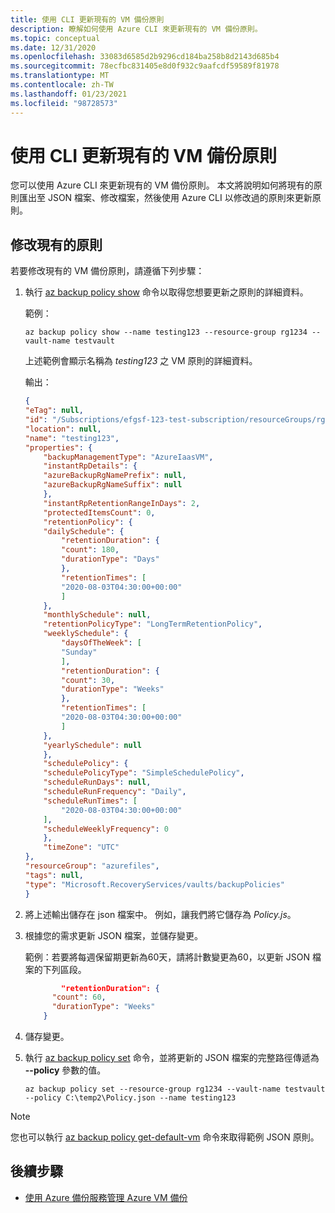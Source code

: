 ```yaml
---
title: 使用 CLI 更新現有的 VM 備份原則
description: 瞭解如何使用 Azure CLI 來更新現有的 VM 備份原則。
ms.topic: conceptual
ms.date: 12/31/2020
ms.openlocfilehash: 33083d6585d2b9296cd184ba258b8d2143d685b4
ms.sourcegitcommit: 78ecfbc831405e8d0f932c9aafcdf59589f81978
ms.translationtype: MT
ms.contentlocale: zh-TW
ms.lasthandoff: 01/23/2021
ms.locfileid: "98728573"
---
```

# <a name="update-the-existing-vm-backup-policy-using-cli"></a>使用 CLI 更新現有的 VM 備份原則

您可以使用 Azure CLI 來更新現有的 VM 備份原則。 本文將說明如何將現有的原則匯出至 JSON 檔案、修改檔案，然後使用 Azure CLI 以修改過的原則來更新原則。

## <a name="modify-an-existing-policy"></a>修改現有的原則

若要修改現有的 VM 備份原則，請遵循下列步驟：

1. 執行 [az backup policy show](/cli/azure/backup/policy#az_backup_policy_show) 命令以取得您想要更新之原則的詳細資料。

    範例：

    ```azurecli
    az backup policy show --name testing123 --resource-group rg1234 --vault-name testvault
    ```

    上述範例會顯示名稱為 *testing123* 之 VM 原則的詳細資料。

    輸出：

    ```json
    {
    "eTag": null,
    "id": "/Subscriptions/efgsf-123-test-subscription/resourceGroups/rg1234/providers/Microsoft.RecoveryServices/vaults/testvault/backupPolicies/testing123",
    "location": null,
    "name": "testing123",
    "properties": {
        "backupManagementType": "AzureIaasVM",
        "instantRpDetails": {
        "azureBackupRgNamePrefix": null,
        "azureBackupRgNameSuffix": null
        },
        "instantRpRetentionRangeInDays": 2,
        "protectedItemsCount": 0,
        "retentionPolicy": {
        "dailySchedule": {
            "retentionDuration": {
            "count": 180,
            "durationType": "Days"
            },
            "retentionTimes": [
            "2020-08-03T04:30:00+00:00"
            ]
        },
        "monthlySchedule": null,
        "retentionPolicyType": "LongTermRetentionPolicy",
        "weeklySchedule": {
            "daysOfTheWeek": [
            "Sunday"
            ],
            "retentionDuration": {
            "count": 30,
            "durationType": "Weeks"
            },
            "retentionTimes": [
            "2020-08-03T04:30:00+00:00"
            ]
        },
        "yearlySchedule": null
        },
        "schedulePolicy": {
        "schedulePolicyType": "SimpleSchedulePolicy",
        "scheduleRunDays": null,
        "scheduleRunFrequency": "Daily",
        "scheduleRunTimes": [
            "2020-08-03T04:30:00+00:00"
        ],
        "scheduleWeeklyFrequency": 0
        },
        "timeZone": "UTC"
    },
    "resourceGroup": "azurefiles",
    "tags": null,
    "type": "Microsoft.RecoveryServices/vaults/backupPolicies"
    }
    ```

1. 將上述輸出儲存在 json 檔案中。 例如，讓我們將它儲存為 *Policy.js*。
1. 根據您的需求更新 JSON 檔案，並儲存變更。

    範例：若要將每週保留期更新為60天，請將計數變更為60，以更新 JSON 檔案的下列區段。

    ```json
            "retentionDuration": {
          "count": 60,
          "durationType": "Weeks"
        }

    ```

1. 儲存變更。
1. 執行 [az backup policy set](/cli/azure/backup/policy#az_backup_policy_set) 命令，並將更新的 JSON 檔案的完整路徑傳遞為 **--policy** 參數的值。

    ```azurecli
    az backup policy set --resource-group rg1234 --vault-name testvault --policy C:\temp2\Policy.json --name testing123
    ```

>[!NOTE]
>您也可以執行 [az backup policy get-default-vm](/cli/azure/backup/policy#az_backup_policy_get_default_for_vm) 命令來取得範例 JSON 原則。

## <a name="next-steps"></a>後續步驟

- [使用 Azure 備份服務管理 Azure VM 備份](backup-azure-manage-vms.md)